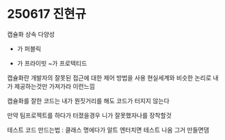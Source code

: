 # 250617 진현규

캡슐화 상속 다양성

+ 가 퍼블릭
- 가 프라이빗
~가 프로텍티드

캡슐화란 개발자의 잘못된 접근에 대한 제어 방법을 사용
현실세계와 비슷한 논리로 내가 제공하는것만 가져가라 이런느낌

캡슐화를 잘한 코드는 내가 뭔짓거리를 해도 코드가 터지지 않는다

만약 팀프로젝트를 하다가 터졌을경우 니가 잘못했자나를 장착할것

테스트 코드 만드는법 : 클래스 명에다가 알트 엔터치면 테스트 나옴 그거 만들면댐